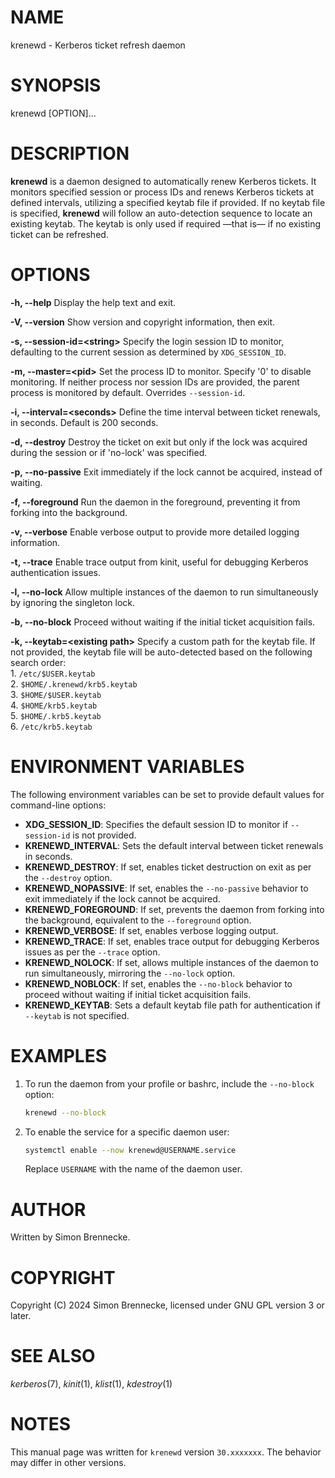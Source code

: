 # NAME
krenewd - Kerberos ticket refresh daemon

# SYNOPSIS
krenewd [OPTION]...

# DESCRIPTION
**krenewd** is a daemon designed to automatically renew Kerberos tickets. It monitors specified session or process IDs and renews Kerberos tickets at defined intervals, utilizing a specified keytab file if provided. If no keytab file is specified, **krenewd** will follow an auto-detection sequence to locate an existing keytab. The keytab is only used if required —that is— if no existing ticket can be refreshed.

# OPTIONS
**-h, --help**
Display the help text and exit.

**-V, --version**
Show version and copyright information, then exit.

**-s, --session-id=\<string\>**
Specify the login session ID to monitor, defaulting to the current session as determined by `XDG_SESSION_ID`.

**-m, --master=\<pid\>**
Set the process ID to monitor. Specify '0' to disable monitoring. If neither process nor session IDs are provided, the parent process is monitored by default. Overrides `--session-id`.

**-i, --interval=\<seconds\>**
Define the time interval between ticket renewals, in seconds. Default is 200 seconds.

**-d, --destroy**
Destroy the ticket on exit but only if the lock was acquired during the session or if 'no-lock' was specified.

**-p, --no-passive**
Exit immediately if the lock cannot be acquired, instead of waiting.

**-f, --foreground**
Run the daemon in the foreground, preventing it from forking into the background.

**-v, --verbose**
Enable verbose output to provide more detailed logging information.

**-t, --trace**
Enable trace output from kinit, useful for debugging Kerberos authentication issues.

**-l, --no-lock**
Allow multiple instances of the daemon to run simultaneously by ignoring the singleton lock.

**-b, --no-block**
Proceed without waiting if the initial ticket acquisition fails.

**-k, --keytab=\<existing path\>**
Specify a custom path for the keytab file. If not provided, the keytab file will be auto-detected based on the following search order:  
	1. `/etc/$USER.keytab`  
	2. `$HOME/.krenewd/krb5.keytab`  
	3. `$HOME/$USER.keytab`  
	4. `$HOME/krb5.keytab`  
	5. `$HOME/.krb5.keytab`  
	6. `/etc/krb5.keytab`  

# ENVIRONMENT VARIABLES
The following environment variables can be set to provide default values for command-line options:

- **XDG_SESSION_ID**: Specifies the default session ID to monitor if `--session-id` is not provided.
- **KRENEWD_INTERVAL**: Sets the default interval between ticket renewals in seconds.
- **KRENEWD_DESTROY**: If set, enables ticket destruction on exit as per the `--destroy` option.
- **KRENEWD_NOPASSIVE**: If set, enables the `--no-passive` behavior to exit immediately if the lock cannot be acquired.
- **KRENEWD_FOREGROUND**: If set, prevents the daemon from forking into the background, equivalent to the `--foreground` option.
- **KRENEWD_VERBOSE**: If set, enables verbose logging output.
- **KRENEWD_TRACE**: If set, enables trace output for debugging Kerberos issues as per the `--trace` option.
- **KRENEWD_NOLOCK**: If set, allows multiple instances of the daemon to run simultaneously, mirroring the `--no-lock` option.
- **KRENEWD_NOBLOCK**: If set, enables the `--no-block` behavior to proceed without waiting if initial ticket acquisition fails.
- **KRENEWD_KEYTAB**: Sets a default keytab file path for authentication if `--keytab` is not specified.

# EXAMPLES
1. To run the daemon from your profile or bashrc, include the `--no-block` option:  
   ```bash
   krenewd --no-block
   ```  

2. To enable the service for a specific daemon user:  
   ```bash
   systemctl enable --now krenewd@USERNAME.service
   ```  
   Replace `USERNAME` with the name of the daemon user.

# AUTHOR
Written by Simon Brennecke.

# COPYRIGHT
Copyright (C) 2024 Simon Brennecke, licensed under GNU GPL version 3 or later.

# SEE ALSO
*kerberos*(7), *kinit*(1), *klist*(1), *kdestroy*(1)

# NOTES
This manual page was written for `krenewd` version `30.xxxxxxx`. The behavior may differ in other versions.
